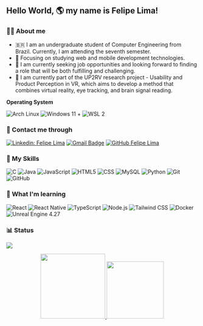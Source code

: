 ## Hello World, 🌎 my name is Felipe Lima!

<h3> 💪🏽 About me </h3>

- 🇧🇷 I am an undergraduate student of Computer Engineering from Brazil. Currently, I am attending the seventh semester.
- 🎯 Focusing on studying web and mobile development technologies.
- 🔎 I am currently seeking job opportunities and looking forward to finding a role that will be both fulfilling and challenging.
- 🔭 I am currently part of the UP2RV research project - Usability and Product Perception in VR, which aims to develop a method that combines virtual reality, eye tracking, and brain signal reading.

**Operating System**

  ![Arch Linux](https://img.shields.io/badge/Arch%20Linux-4EAA25?style=flat&logo=arch-linux&logoColor=white)
  ![Windows 11](https://img.shields.io/badge/Windows-11-2376BC?style=flat&logo=windows&logoColor=white) + ![WSL 2](https://img.shields.io/badge/WSL-2-2376BC?style=flat&logo=windows-terminal&logoColor=white)


<h3> 📱 Contact me through </h3>

[![Linkedin: Felipe Lima](https://img.shields.io/badge/-FelipeArtur-blue?style=flat-square&logo=Linkedin&logoColor=white&link=https://www.linkedin.com/in/felipeartur/)](https://www.linkedin.com/in/felipeartur/)
[![Gmail Badge](https://img.shields.io/badge/-felipe.artur.ml@gmail.com-006bed?style=flat-square&logo=Gmail&logoColor=white&link=mailto:felipe.artur.ml@gmail.com)](mailto:felipe.artur.ml@gmail.com)
[![GitHub Felipe Lima](https://img.shields.io/github/followers/FelipeArtur?label=FelipeArtur&style=social)](https://github.com/FelipeArtur)

<h3> 🧰 My Skills </h3>

  ![C](https://img.shields.io/badge/-C-333333?style=flat&logo=C%2B%2B&logoColor=00599C)
  ![Java](https://img.shields.io/badge/-Java-007396?style=flat&logo=java&logoColor=white)
  ![JavaScript](https://img.shields.io/badge/-JavaScript-333333?style=flat&logo=javascript)
  ![HTML5](https://img.shields.io/badge/-HTML5-333333?style=flat&logo=HTML5)
  ![CSS](https://img.shields.io/badge/-CSS-333333?style=flat&logo=CSS3&logoColor=1572B6)
  ![MySQL](https://img.shields.io/badge/-MySQL-333333?style=flat&logo=mysql)
  ![Python](https://img.shields.io/badge/-Python-3776AB?style=flat&logo=python&logoColor=white)
  ![Git](https://img.shields.io/badge/-Git-333333?style=flat&logo=git)
  ![GitHub](https://img.shields.io/badge/-GitHub-333333?style=flat&logo=github)

<h3> 📖 What I'm learning </h3>

  ![React](https://img.shields.io/badge/-React-333333?style=flat&logo=react)
  ![React Native](https://img.shields.io/badge/-React%20Native-333333?style=flat&logo=react)
  ![TypeScript](https://img.shields.io/badge/-TypeScript-007ACC?style=flat&logo=typescript&logoColor=white)
  ![Node.js](https://img.shields.io/badge/-Node.js-339933?style=flat&logo=Node.js&logoColor=white)
  ![Tailwind CSS](https://img.shields.io/badge/-Tailwind%20CSS-38B2AC?style=flat&logo=tailwind-css&logoColor=white)
  ![Docker](https://img.shields.io/badge/-Docker-333333?style=flat&logo=docker)
  ![Unreal Engine 4.27](https://img.shields.io/badge/Unreal%20Engine-4.27-0E1128?style=flat&logo=unreal-engine&logoColor=white)

<h3> 📊 Status </h3>

![](https://komarev.com/ghpvc/?username=FelipeArtur&color=006bed)
<div align="center" style="display: inline_block">
  <a href="[https://github.com/FelipeArtur](https://github.com/FelipeArtur)">
  <img height="170em" src="https://github-readme-stats.vercel.app/api?username=FelipeArtur&show_icons=true&theme=dark#gh-dark-mode-only)](https://github.com/anuraghazra/github-readme-stats#gh-dark-mode-only"/> 
  <img height="150em" src="https://github-readme-stats.vercel.app/api/top-langs/?username=FelipeArtur&hide_progress=true&langs_count=16&theme=dark"/>
</div>
